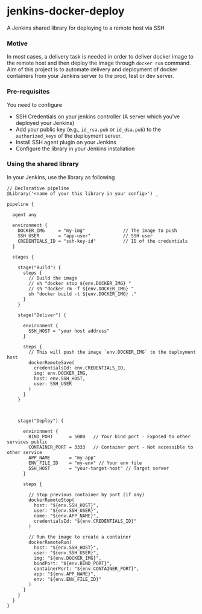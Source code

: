 # jenkins-docker-deploy
A Jenkins shared library for deploying to a remote host via SSH

### Motive

In most cases, a delivery task is needed in order to deliver docker image to the remote host and then deploy the image through `docker run` command.
Aim of this project is to automate delivery and deployment of docker containers from your Jenkins server to the prod, test or dev server.

### Pre-requisites

You need to configure
* SSH Credentials on your jenkins controller (A server which you've deployed your Jenkins)
* Add your public key (e.g., `id_rsa.pub` or `id_dsa.pub`) to the `authorized_keys` of the deployment server.
* Install SSH agent plugin on your Jenkins
* Configure the library in your Jenkins installation

### Using the shared library

In your Jenkins, use the library as following

```jenkins
// Declarative pipeline
@Library('<name of your this library in your config>') _

pipeline {

  agent any

  environment {
    DOCKER_IMG     = "my-img"              // The image to push
    SSH_USER       = "app-user"            // SSH user 
    CREDENTIALS_ID = "ssh-key-id"          // ID of the credentials
  }

  stages {

    stage("Build") {
      steps {
        // Build the image
        // sh "docker stop ${env.DOCKER_IMG} "
        // sh "docker rm -f ${env.DOCKER_IMG} "
        sh "docker build -t ${env.DOCKER_IMG} ."
      }
    }

    stage("Deliver") {

      environment {
        SSH_HOST = "your host address"
      }

      steps {
        // This will push the image `env.DOCKER_IMG` to the deployment host
        dockerRemoteSave(
          credentialsId: env.CREDENTIALS_ID,
          img: env.DOCKER_IMG,
          host: env.SSH_HOST,
          user: SSH_USER
        )
      }
    }

    
  
    stage("Deploy") {

      environment {
        BIND_PORT      = 5000   // Your bind port - Exposed to other services public
        CONTAINER_PORT = 3333   // Container port - Not accessible to other service
        APP_NAME       = "my-app"
        ENV_FILE_ID    = "my-env" // Your env file
        SSH_HOST       = "your-target-host" // Target server
      }

      steps {

        // Stop previous container by port (if any)
        dockerRemoteStop(
          host: "${env.SSH_HOST}",
          user: "${env.SSH_USER}",
          name: "${env.APP_NAME}",
          credentialsId: "${env.CREDENTIALS_ID}"
        )

        // Run the image to create a container
        dockerRemoteRun(
          host: "${env.SSH_HOST}",
          user: "${env.SSH_USER}",
          img: "${env.DOCKER_IMG}",
          bindPort: "${env.BIND_PORT}",
          containerPort: "${env.CONTAINER_PORT}",
          app: "${env.APP_NAME}",
          env: "${env.ENV_FILE_ID}"
        )
      }
    }
  }
}
```

